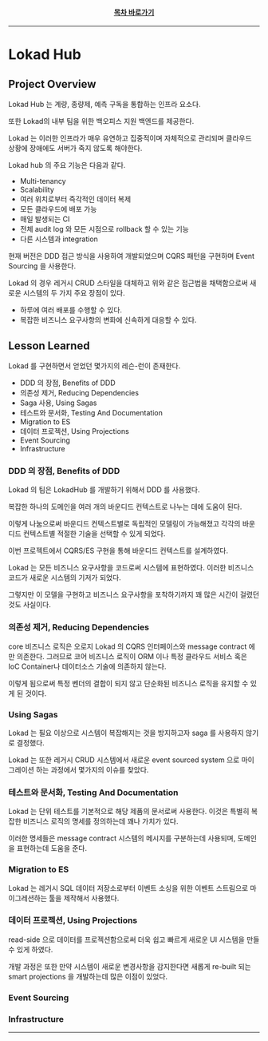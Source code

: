 <div align="center">

#### [목차 바로가기](https://github.com/dhslrl321/cqrs-journey-korean-ver/blob/master/Table%20of%20Contents.mdwn)

</div>

---

# Lokad Hub

## Project Overview

Lokad Hub 는 계량, 종량제, 예측 구독을 통합하는 인프라 요소다.

또한 Lokad의 내부 팀을 위한 백오피스 지원 백엔드를 제공한다.

Lokad 는 이러한 인프라가 매우 유연하고 집중적이며 자체적으로 관리되며 클라우드 상황에 장애에도 서버가 죽지 않도록 해야한다.

Lokad hub 의 주요 기능은 다음과 같다.

- Multi-tenancy
- Scalability
- 여러 위치로부터 즉각적인 데이터 복제
- 모든 클라우드에 배포 가능
- 매일 발생되는 CI
- 전체 audit log 와 모든 시점으로 rollback 할 수 있는 기능
- 다른 시스템과 integration

현재 버전은 DDD 접근 방식을 사용하여 개발되었으며 CQRS 패턴을 구현하며 Event Sourcing 을 사용한다.

Lokad 의 경우 레거시 CRUD 스타일을 대체하고 위와 같은 접근법을 채택함으로써 새로운 시스템의 두 가지 주요 장점이 있다.

- 하루에 여러 배포를 수행할 수 있다.
- 복잡한 비즈니스 요구사항의 변화에 신속하게 대응할 수 있다.

## Lesson Learned

Lokad 를 구현하면서 얻었던 몇가지의 레슨-런이 존재한다.

- DDD 의 장점, Benefits of DDD
- 의존성 제거, Reducing Dependencies
- Saga 사용, Using Sagas
- 테스트와 문서화, Testing And Documentation
- Migration to ES
- 데이터 프로젝션, Using Projections
- Event Sourcing
- Infrastructure


### DDD 의 장점, Benefits of DDD

Lokad 의 팀은 LokadHub 를 개발하기 위해서 DDD 를 사용했다.

복잡한 하나의 도메인을 여러 개의 바운디드 컨텍스트로 나누는 데에 도움이 된다.

이렇게 나눔으로써 바운디드 컨텍스트별로 독립적인 모델링이 가능해졌고 각각의 바운디드 컨텍스트별 적절한 기술을 선택할 수 있게 되었다.

이번 프로젝트에서 CQRS/ES 구현을 통해 바운디드 컨텍스트를 설계하였다.

Lokad 는 모든 비즈니스 요구사항을 코드로써 시스템에 표현하였다. 이러한 비즈니스 코드가 새로운 시스템의 기저가 되었다.

그렇지만 이 모델을 구현하고 비즈니스 요구사항을 포착하기까지 꽤 많은 시간이 걸렸던 것도 사실이다.

### 의존성 제거, Reducing Dependencies

core 비즈니스 로직은 오로지 Lokad 의 CQRS 인터페이스와 message contract 에만 의존한다. 그러므로 코어 비즈니스 로직이 ORM 이나 특정 클라우드 서비스 혹은 IoC Container나 데이터소스 기술에 의존하지 않는다.

이렇게 됨으로써 특정 벤더의 결합이 되지 않고 단순화된 비즈니스 로직을 유지할 수 있게 된 것이다.

### Using Sagas

Lokad 는 필요 이상으로 시스템이 복잡해지는 것을 방지하고자 saga 를 사용하지 않기로 결정했다.

Lokad 는 또한 레거시 CRUD 시스템에서 새로운 event sourced system 으로 마이그레이션 하는 과정에서 몇가지의 이슈를 찾았다.

### 테스트와 문서화, Testing And Documentation

Lokad 는 단위 테스트를 기본적으로 해당 제품의 문서로써 사용한다. 이것은 특별히 복잡한 비즈니스 로직의 명세를 정의하는데 꽤나 가치가 있다.

이러한 명세들은 message contract 시스템의 메시지를 구분하는데 사용되며, 도메인을 표현하는데 도움을 준다.

### Migration to ES

Lokad 는 레거시 SQL 데이터 저장소로부터 이벤트 소싱을 위한 이벤트 스트림으로 마이그레션하는 툴을 제작해서 사용했다.

### 데이터 프로젝션, Using Projections

read-side 으로 데이터를 프로젝션함으로써 더욱 쉽고 빠르게 새로운 UI 시스템을 만들 수 있게 하였다. 

개발 과정은 또한 만약 시스템이 새로운 변경사항을 감지한다면 새롭게 re-built 되는 smart projections 을 개발하는데 많은 이점이 있었다.

### Event Sourcing
### Infrastructure

---
